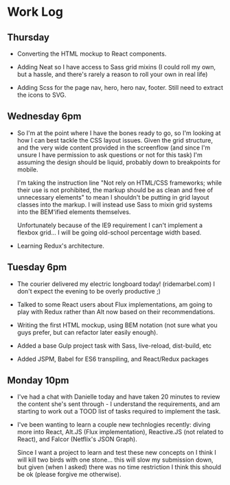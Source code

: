 # Work Log

## Thursday

- Converting the HTML mockup to React components.

- Adding Neat so I have access to Sass grid mixins (I could roll my own, but a hassle,
  and there's rarely a reason to roll your own in real life)

- Adding Scss for the page nav, hero, hero nav, footer. Still need to extract the
  icons to SVG.

## Wednesday 6pm

- So I'm at the point where I have the bones ready to go, so I'm looking at how
  I can best tackle the CSS layout issues. Given the grid structure, and the
  very wide content provided in the screenflow (and since I'm unsure I have permission
  to ask questions or not for this task) I'm assuming the design should be liquid,
  probably down to breakpoints for mobile.

  I'm taking the instruction line "Not rely on HTML/CSS frameworks; while their
  use is not prohibited, the markup should be as clean and free of unnecessary
  elements" to mean I shouldn't be putting in grid layout classes into the markup.
  I will instead use Sass to mixin grid systems into the BEM'ified elements themselves.

  Unfortunately because of the IE9 requirement I can't implement a flexbox grid...
  I will be going old-school percentage width based.

- Learning Redux's architecture.

## Tuesday 6pm

- The courier delivered my electric longboard today! (ridemarbel.com) I don't expect
  the evening to be overly productive ;)

- Talked to some React users about Flux implementations, am going to play with Redux
  rather than Alt now based on their recommendations.

- Writing the first HTML mockup, using BEM notation (not sure what you guys prefer,
  but can refactor later easily enough).

- Added a base Gulp project task with Sass, live-reload, dist-build, etc

- Added JSPM, Babel for ES6 transpiling, and React/Redux packages

## Monday 10pm

- I've had a chat with Danielle today and have taken 20 minutes to review the content
  she's sent through - I understand the requirements, and am starting to work out a
  TOOD list of tasks required to implement the task.

- I've been wanting to learn a couple new technlogies recently: diving more into
  React, Alt.JS (Flux implementation), Reactive.JS (not related to React),
  and Falcor (Netflix's JSON Graph).

  Since I want a project to learn and test these new concepts on I think I will kill
  two birds with one stone... this will slow my submission down, but given (when I asked)
  there was no time restriction I think this should be ok (please forgive me otherwise).
